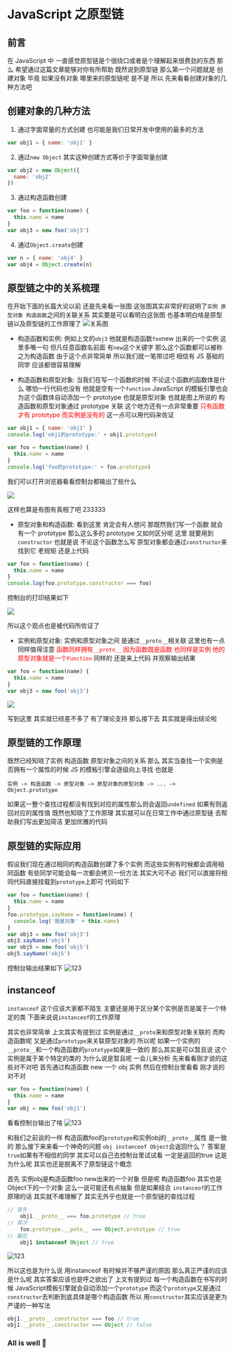 # JavaScript 之原型链

## 前言

在 JavaScript 中 一直感觉原型链是个很绕口或者是个理解起来很费劲的东西 那么 希望通过这篇文章能够对你有所帮助 既然说到原型链 那么第一个问题就是 创建对象 毕竟 如果没有对象 哪里来的原型链呢 是不是 所以 先来看看创建对象的几种方法吧

## 创建对象的几种方法

1. 通过字面常量的方式创建 也可能是我们日常开发中使用的最多的方法

```js
var obj1 = { name: 'obj1' }
```

2. 通过`new Object` 其实这种创建方式等价于字面常量创建

```js
var obj2 = new Object({
  name: 'obj2'
})
```

3. 通过构造函数创建

```js
var foo = function(name) {
  this.name = name
}
var obj3 = new foo('obj3')
```

4. 通过`Object.create`创建

```js
var n = { name: 'obj4' }
var obj4 = Object.create(n)
```

## 原型链之中的关系梳理

在开始下面的长篇大论以前 还是先来看一张图 这张图其实非常好的说明了`实例 原型对象 构造函数`之间的关联关系 其实要是可以看明白这张图 也基本明白啥是原型链以及原型链的工作原理了
![关系图](./img/proto/proto.jpg)

- 构造函数和实例: 例如上文的`obj3` 他就是构造函数`foo`new 出来的一个实例 这里多嘴一句 但凡任意函数名前面 有`new`这个关键字 那么这个函数都可以被称之为构造函数 由于这个点非常简单 所以我们就一笔带过吧 相信有 JS 基础的同学 应该都很容易理解

- 构造函数和原型对象: 当我们在写一个函数的时候 不论这个函数的函数体是什么 哪怕一行代码也没有 他就是空有一个`function` JavaScript 的模板引擎也会为这个函数体自动添加一个 prototype 也就是原型对象 也就是图上所说的 构造函数和原型对象通过 prototype 关联 这个地方还有一点非常重要
  <span style="color: red">只有函数才有 prototype 而实例是没有的</span>
  这一点可以用代码来佐证

```js
var obj1 = { name: 'obj1' }
console.log('obj1的prototype:' + obj1.prototype)

var foo = function(name) {
  this.name = name
}
console.log('foo的prototype:' + foo.prototype)
```

我们可以打开浏览器看看控制台都输出了些什么

![](./img/proto/console.jpg)

这样也算是有图有真相了吧 233333

- 原型对象和构造函数: 看到这里 肯定会有人想问 那既然我们写一个函数 就会有一个 prototype 那么这么多的 prototype 又如何区分呢 这里 就要用到`constructor` 也就是说 不论这个函数怎么写 原型对象都会通过`constructor`来找到它 老规矩 还是上代码

```js
var foo = function(name) {
  this.name = name
}
console.log(foo.prototype.constructor === foo)
```

控制台的打印结果如下

![](./img/proto/console2.jpg)

所以这个观点也是被代码所佐证了

- 实例和原型对象: 实例和原型对象之间 是通过`__proto__`相关联 这里也有一点同样值得注意
  <span style="color :red">
  函数同样拥有`__proto__` 因为函数既是函数 也同样是实例 他的原型对象就是一个`Function`
  </span>
  同样的 还是来上代码 并观察输出结果

```js
var foo = function(name) {
  this.name = name
}
var obj3 = new foo('obj3')
```

![](./img/proto/console3.jpg)

写到这里 其实就已经差不多了 有了理论支持 那么接下去 其实就是得出结论啦

## 原型链的工作原理

既然已经知晓了实例 构造函数 原型对象之间的关系 那么 其实当查找一个实例是否拥有一个属性的时候 JS 的模板引擎会逐级向上寻找 也就是

`实例 -> 构造函数 -> 原型对象 -> 原型对象的原型对象 -> ... -> Object.prototype`

如果这一整个查找过程都没有找到对应的属性那么则会返回`undefined` 如果有则返回对应的属性值 既然也知晓了工作原理 其实就可以在日常工作中通过原型链 去帮助我们写出更加简洁 更加优雅的代码

## 原型链的实际应用

假设我们现在通过相同的构造函数创建了多个实例 而这些实例有时候都会调用相同函数 有些同学可能会每一次都会拷贝一份方法 其实大可不必 我们可以直接将相同代码直接挂载到`prototype`上即可 代码如下

```js
var foo = function(name) {
  this.name = name
}
foo.prototype.sayName = function(name) {
  console.log('我是对象' + this.name)
}
var obj3 = new foo('obj3')
obj3.sayName('obj3')
var obj5 = new foo('obj5')
obj5.sayName('obj5')
```

控制台输出结果如下
![123](./img/proto/console4.jpg)

## instanceof

`instanceof` 这个应该大家都不陌生 主要还是用于区分某个实例是否是属于一个特定的类 下面来说说`instanceof`的工作原理

其实也非常简单 上文其实有提到过 实例是通过`__proto`来和原型对象关联的 而构造函数呢 又是通过`prototype`来关联原型对象的 所以呢 如果一个实例的`__proto__`和一个构造函数的`prototype`如果是一致的 那么其实是可以暂且说 这个实例是属于某个特定的类的 为什么说是暂且呢 一会儿来分析 先来看看刚才说的这些对不对吧 首先通过构造函数 new 一个 obj 实例 然后在控制台里看看
刚才说的对不对
```js
var foo = function(name) {
  this.name = name
}
var obj = new foo('obj1')
```
看看控制台输出了啥
![123](./img/proto/console5.jpg)

和我们之前说的一样 构造函数foo的```prototype```和实例obj的```__proto__```属性 是一致的 那么接下来来看一个神奇的问题 ```obj instanceof Object```会返回什么？
答案是 ```true```如果有不相信的同学 其实可以自己去控制台里试试看 一定是返回的true 这是为什么呢  其实也还是脱离不了原型链这个概念

首先 实例obj是构造函数foo new出来的一个对象 但是呢 构造函数foo 其实也是Object下的一个对象 这么一说可能还有点抽象 但是如果结合 ```instanceof```的工作原理的话 其实就不难理解了 其实无外乎也就是一个原型链的查找过程
```js
// 首先
    obj1.__proto__ === foo.prototype // true
// 其次
    foo.prototype.__poto__ === Object.prototype // true
// 最后
    obj1 instanceof Object // true
```
![123](./img/proto/console6.jpg)

所以这也是为什么说 用instanceof 有时候并不够严谨的原因 那么真正严谨的应该是什么呢 其实答案应该也是呼之欲出了 上文有提到过 每一个构造函数在书写的时候 JavaScript模板引擎就会自动添加一个```prototype``` 而这个```prototype```又是通过```constructor```去判断到底具体是哪个构造函数 所以 用```constructor```其实应该是更为严谨的一种写法
```js
obj1.__proto__.constructor === foo // true
obj1.__proto__.constructor === Object // false
```

### All is well 💯